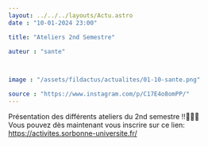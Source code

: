 ```yaml
---
layout: ../../../layouts/Actu.astro
date : "10-01-2024 23:00"

title: "Ateliers 2nd Semestre"

auteur : "sante"

 

image : "/assets/fildactus/actualites/01-10-sante.png"

source : "https://www.instagram.com/p/C17E4o8omPP/"
---
```



Présentation des différents ateliers du 2nd semestre !!📸🎨🎶  
Vous pouvez dès maintenant vous inscrire sur ce lien: https://activites.sorbonne-universite.fr/